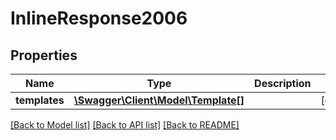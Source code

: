 # InlineResponse2006

## Properties
Name | Type | Description | Notes
------------ | ------------- | ------------- | -------------
**templates** | [**\Swagger\Client\Model\Template[]**](Template.md) |  | [optional] 

[[Back to Model list]](../README.md#documentation-for-models) [[Back to API list]](../README.md#documentation-for-api-endpoints) [[Back to README]](../README.md)


